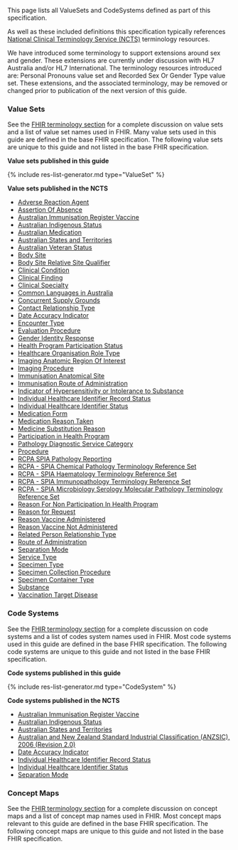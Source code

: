 
This page lists all ValueSets and CodeSystems defined as part of this specification. 

As well as these included definitions this specification typically references [National Clinical Terminology Service (NCTS)](https://www.healthterminologies.gov.au/integration/R4/fhir) terminology resources. 

<p class="stu-note">We have introduced some terminology to support extensions around sex and gender. These extensions are currently under discussion with HL7 Australia and/or HL7 International. The terminology resources introduced are: Personal Pronouns value set and Recorded Sex Or Gender Type value set. These extensions, and the associated terminology, may be removed or changed prior to publication of the next version of this guide.</p>

### Value Sets

See the [FHIR terminology section]({{site.data.fhir.path}}terminologies-valuesets.html) for a complete discussion on value sets and a list of value set names used in FHIR.  Many value sets used in this guide are defined in the base FHIR specification. The following value sets are unique to this guide and not listed in the base FHIR specification.

**Value sets published in this guide**
<!-- ================================================ -->
<!--  use this line to include an autogenerated list of all profiles and highlight new ones using the input/data/new_stuff.yml list.  Remove it if you would like to hand generate it -->

{% include res-list-generator.md type="ValueSet" %}

<!-- ================================================ -->

**Value sets published in the NCTS**
- [Adverse Reaction Agent](https://healthterminologies.gov.au/fhir/ValueSet/adverse-reaction-agent-1)
- [Assertion Of Absence](https://healthterminologies.gov.au/fhir/ValueSet/assertion-of-absence-1)
- [Australian Immunisation Register Vaccine](https://healthterminologies.gov.au/fhir/ValueSet/australian-immunisation-register-vaccine-1)
- [Australian Indigenous Status](https://healthterminologies.gov.au/fhir/ValueSet/australian-indigenous-status-1)
- [Australian Medication](https://healthterminologies.gov.au/fhir/ValueSet/australian-medication-1)
- [Australian States and Territories](https://healthterminologies.gov.au/fhir/ValueSet/australian-states-territories-2)
- [Australian Veteran Status](https://healthterminologies.gov.au/fhir/ValueSet/australian-veteran-status-1)
- [Body Site](https://healthterminologies.gov.au/fhir/ValueSet/body-site-1)
- [Body Site Relative Site Qualifier](https://healthterminologies.gov.au/fhir/ValueSet/body-site-relative-site-qualifier-1)
- [Clinical Condition](https://healthterminologies.gov.au/fhir/ValueSet/clinical-condition-1)
- [Clinical Finding](https://healthterminologies.gov.au/fhir/ValueSet/clinical-finding-1)
- [Clinical Specialty](https://healthterminologies.gov.au/fhir/ValueSet/clinical-specialty-1)
- [Common Languages in Australia](https://healthterminologies.gov.au/fhir/ValueSet/common-languages-australia-2)
- [Concurrent Supply Grounds](https://healthterminologies.gov.au/fhir/ValueSet/concurrent-supply-grounds-1)
- [Contact Relationship Type](https://healthterminologies.gov.au/fhir/ValueSet/contact-relationship-type-3)
- [Date Accuracy Indicator](https://healthterminologies.gov.au/fhir/ValueSet/date-accuracy-indicator-1)
- [Encounter Type](https://healthterminologies.gov.au/fhir/ValueSet/encounter-type-1)
- [Evaluation Procedure](https://healthterminologies.gov.au/fhir/ValueSet/evaluation-procedure-1)
- [Gender Identity Response](https://healthterminologies.gov.au/fhir/ValueSet/gender-identity-response-1)
- [Health Program Participation Status](https://healthterminologies.gov.au/fhir/ValueSet/health-program-participation-status-1)
- [Healthcare Organisation Role Type](https://healthterminologies.gov.au/fhir/ValueSet/healthcare-organisation-role-type-1)
- [Imaging Anatomic Region Of Interest](https://healthterminologies.gov.au/fhir/ValueSet/imaging-anatomic-region-of-interest-1)
- [Imaging Procedure](https://healthterminologies.gov.au/fhir/ValueSet/imaging-procedure-1)
- [Immunisation Anatomical Site](https://healthterminologies.gov.au/fhir/ValueSet/immunisation-anatomical-site-1)
- [Immunisation Route of Administration](https://healthterminologies.gov.au/fhir/ValueSet/immunisation-route-of-administration-1)
- [Indicator of Hypersensitivity or Intolerance to Substance](https://healthterminologies.gov.au/fhir/ValueSet/indicator-hypersensitivity-intolerance-to-substance-2)
- [Individual Healthcare Identifier Record Status](https://healthterminologies.gov.au/fhir/ValueSet/ihi-record-status-1)
- [Individual Healthcare Identifier Status](https://healthterminologies.gov.au/fhir/ValueSet/ihi-status-1)
- [Medication Form](https://healthterminologies.gov.au/fhir/ValueSet/medication-form-1)
- [Medication Reason Taken](https://healthterminologies.gov.au/fhir/ValueSet/medication-reason-taken-1)
- [Medicine Substitution Reason](https://healthterminologies.gov.au/fhir/ValueSet/medicine-substitution-reason-1)
- [Participation in Health Program](https://healthterminologies.gov.au/fhir/ValueSet/participation-in-health-program-1)
- [Pathology Diagnostic Service Category](https://healthterminologies.gov.au/fhir/ValueSet/pathology-diagnostic-service-category-1)
- [Procedure](https://healthterminologies.gov.au/fhir/ValueSet/procedure-1)
- [RCPA SPIA Pathology Reporting](https://healthterminologies.gov.au/fhir/ValueSet/spia-pathology-reporting-1)
- [RCPA - SPIA Chemical Pathology Terminology Reference Set](https://www.healthterminologies.gov.au/integration/R4/fhir/ValueSet/spia-chemical-pathology-refset-3?ui:source=search)
- [RCPA - SPIA Haematology Terminology Reference Set](https://www.healthterminologies.gov.au/integration/R4/fhir/ValueSet/spia-haematology-refset-3?ui:source=search)
- [RCPA - SPIA Immunopathology Terminology Reference Set](https://www.healthterminologies.gov.au/integration/R4/fhir/ValueSet/spia-immunopathology-refset-3?ui:source=search)
- [RCPA - SPIA Microbiology Serology Molecular Pathology Terminology Reference Set](https://www.healthterminologies.gov.au/integration/R4/fhir/ValueSet/spia-microbiology-serology-molecular-refset-3?ui:source=search)
- [Reason For Non Participation In Health Program](https://healthterminologies.gov.au/fhir/ValueSet/reason-non-participation-health-program-1)
- [Reason for Request](https://healthterminologies.gov.au/fhir/ValueSet/reason-for-request-1)
- [Reason Vaccine Administered](https://healthterminologies.gov.au/fhir/ValueSet/reason-vaccine-administered-1)
- [Reason Vaccine Not Administered](https://healthterminologies.gov.au/fhir/ValueSet/reason-vaccine-not-administered-3)
- [Related Person Relationship Type](https://healthterminologies.gov.au/fhir/ValueSet/related-person-relationship-type-1)
- [Route of Administration](https://healthterminologies.gov.au/fhir/ValueSet/route-of-administration-1)
- [Separation Mode](https://healthterminologies.gov.au/fhir/ValueSet/separation-mode-1)
- [Service Type](https://healthterminologies.gov.au/fhir/ValueSet/service-type-1)
- [Specimen Type](https://healthterminologies.gov.au/fhir/ValueSet/specimen-type-1)
- [Specimen Collection Procedure](https://healthterminologies.gov.au/fhir/ValueSet/specimen-collection-procedure-1)
- [Specimen Container Type](https://healthterminologies.gov.au/fhir/ValueSet/specimen-container-type-1)
- [Substance](https://healthterminologies.gov.au/fhir/ValueSet/substance-1)
- [Vaccination Target Disease](https://healthterminologies.gov.au/fhir/ValueSet/vaccination-target-disease-1)


### Code Systems

See the [FHIR terminology section]({{site.data.fhir.path}}terminologies-systems.html) for a complete discussion on code systems and a list of codes system names used in FHIR.  Most code systems used in this guide are defined in the base FHIR specification. The following code systems are unique to this guide and not listed in the base FHIR specification.


**Code systems published in this guide**

<!-- ================================================ -->
<!--  use this line to include an autogenerated list of all profiles and highlight new ones using the input/data/new_stuff.yml list.  Remove it if you would like to hand generate it -->

{% include res-list-generator.md type="CodeSystem" %}

<!-- ================================================ -->

**Code systems published in the NCTS**
- [Australian Immunisation Register Vaccine](https://www.healthterminologies.gov.au/integration/R4/fhir/CodeSystem/australian-immunisation-register-vaccine-20221118?ui:source=search)
- [Australian Indigenous Status](https://healthterminologies.gov.au/fhir/CodeSystem/australian-indigenous-status-1)
- [Australian States and Territories](https://healthterminologies.gov.au/fhir/CodeSystem/australian-states-territories-1)
- [Australian and New Zealand Standard Industrial Classification (ANZSIC), 2006 (Revision 2.0)](https://www.healthterminologies.gov.au/integration/R4/fhir/CodeSystem/anzsic-2006-20130626)
- [Date Accuracy Indicator](https://healthterminologies.gov.au/fhir/CodeSystem/date-accuracy-indicator-1)
- [Individual Healthcare Identifier Record Status](https://healthterminologies.gov.au/fhir/CodeSystem/ihi-record-status-1)
- [Individual Healthcare Identifier Status](https://healthterminologies.gov.au/fhir/CodeSystem/ihi-status-1)
- [Separation Mode](https://healthterminologies.gov.au/fhir/CodeSystem/separation-mode-1)

### Concept Maps

See the [FHIR terminology section]({{site.data.fhir.path}}terminologies-conceptmaps.html) for a complete discussion on concept maps and a list of concept map names used in FHIR.  Most concept maps relevant to this guide are defined in the base FHIR specification. The following concept maps are unique to this guide and not listed in the base FHIR specification.


